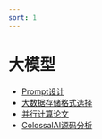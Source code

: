 ```yaml
---
sort: 1
---
```


# 大模型

<!-- {% include list.liquid %} -->

* [Prompt设计](https://kg-nlp.github.io/Algorithm-Project-Manual/大模型/Prompt设计)
* [大数据存储格式选择](https://kg-nlp.github.io/Algorithm-Project-Manual/大模型/大数据存储格式选择.html)
* [并行计算论文](https://kg-nlp.github.io/Algorithm-Project-Manual/大模型/并行计算论文.html)
* [ColossalAI源码分析](https://kg-nlp.github.io/Algorithm-Project-Manual/大模型/ColossalAI源码分析.html) 
